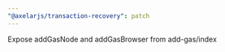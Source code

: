 ```yaml
---
"@axelarjs/transaction-recovery": patch
---
```


Expose addGasNode and addGasBrowser from add-gas/index
